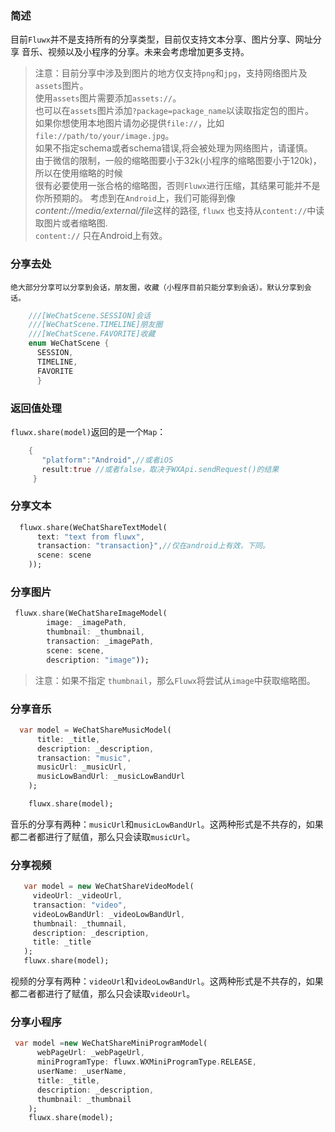 ### 简述
目前`Fluwx`并不是支持所有的分享类型，目前仅支持文本分享、图片分享、网址分享
    音乐、视频以及小程序的分享。未来会考虑增加更多支持。


 >  注意：目前分享中涉及到图片的地方仅支持`png`和`jpg`，支持网络图片及`assets`图片。<br>
 >  使用`assets`图片需要添加`assets://`。<br>
 >  也可以在`assets`图片添加`?package=package_name`以读取指定包的图片。<br>
 >  如果你想使用本地图片请勿必提供`file://`，比如`file://path/to/your/image.jpg`。<br>
 >  如果不指定schema或者schema错误,将会被处理为网络图片，请谨慎。<br>
 >  由于微信的限制，一般的缩略图要小于32k(小程序的缩略图要小于120k)，所以在使用缩略的时候<br>
 >  很有必要使用一张合格的缩略图，否则`Fluwx`进行压缩，其结果可能并不是你所预期的。
 >  考虑到在`Android`上，我们可能得到像*content://media/external/file*这样的路径, `fluwx` 也支持从`content://`中读取图片或者缩略图.<br>
 >  `content://` 只在Android上有效。

### 分享去处
    绝大部分分享可以分享到会话，朋友圈，收藏（小程序目前只能分享到会话）。默认分享到会话。

```dart
    ///[WeChatScene.SESSION]会话
    ///[WeChatScene.TIMELINE]朋友圈
    ///[WeChatScene.FAVORITE]收藏
    enum WeChatScene {
      SESSION,
      TIMELINE,
      FAVORITE
      }
```
### 返回值处理
 `fluwx.share(model)`返回的是一个`Map`：
```dart
    {
       "platform":"Android",//或者iOS
       result:true //或者false，取决于WXApi.sendRequest()的结果
     }
```

### 分享文本
```dart
  fluwx.share(WeChatShareTextModel(
      text: "text from fluwx",
      transaction: "transaction}",//仅在android上有效，下同。
      scene: scene
    ));
```
### 分享图片
```dart
 fluwx.share(WeChatShareImageModel(
        image: _imagePath,
        thumbnail: _thumbnail,
        transaction: _imagePath,
        scene: scene,
        description: "image"));
```
>  注意：如果不指定 `thumbnail`，那么`Fluwx`将尝试从`image`中获取缩略图。

### 分享音乐
```dart
  var model = WeChatShareMusicModel(
      title: _title,
      description: _description,
      transaction: "music",
      musicUrl: _musicUrl,
      musicLowBandUrl: _musicLowBandUrl
    );

    fluwx.share(model);
```
音乐的分享有两种：`musicUrl`和`musicLowBandUrl`。这两种形式是不共存的，如果
都二者都进行了赋值，那么只会读取`musicUrl`。
### 分享视频
```dart
   var model = new WeChatShareVideoModel(
     videoUrl: _videoUrl,
     transaction: "video",
     videoLowBandUrl: _videoLowBandUrl,
     thumbnail: _thumnail,
     description: _description,
     title: _title
   );
   fluwx.share(model);
```
视频的分享有两种：`videoUrl`和`videoLowBandUrl`。这两种形式是不共存的，如果
都二者都进行了赋值，那么只会读取`videoUrl`。
### 分享小程序
```dart
 var model =new WeChatShareMiniProgramModel(
      webPageUrl: _webPageUrl,
      miniProgramType: fluwx.WXMiniProgramType.RELEASE,
      userName: _userName,
      title: _title,
      description: _description,
      thumbnail: _thumbnail
    );
    fluwx.share(model);
```
